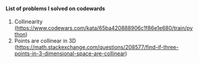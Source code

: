 #### List of problems I solved on codewards

1. Collinearity (https://www.codewars.com/kata/65ba420888906c1f86e1e680/train/python)
2. Points are collinear in 3D (https://math.stackexchange.com/questions/208577/find-if-three-points-in-3-dimensional-space-are-collinear)
